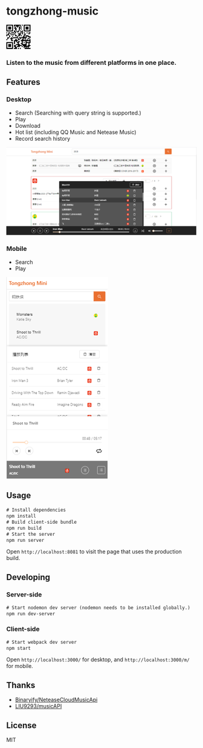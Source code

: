 # tongzhong-music

<img src="./screenshots/qr_code.png" width="64" alt="mobile">

<h3>Listen to the music from different platforms in one place.</h3>

## Features
### Desktop
- Search
 (Searching with query string is supported.)
- Play
- Download
- Hot list (including QQ Music and Netease Music)
- Record search history

<img src="./screenshots/0111.PNG" alt="desktop">

### Mobile
- Search
- Play

<img src="./screenshots/m.PNG" alt="mobile">

## Usage
    # Install dependencies
    npm install
    # Build client-side bundle
    npm run build
    # Start the server
    npm run server
Open `http://localhost:8081` to visit the page that uses the production build.

## Developing
### Server-side
    # Start nodemon dev server (nodemon needs to be installed globally.)
    npm run dev-server

### Client-side
    # Start webpack dev server
    npm start
Open `http://localhost:3000/` for desktop, and `http://localhost:3000/m/` for mobile.

## Thanks
- [Binaryify/NeteaseCloudMusicApi](https://github.com/Binaryify/NeteaseCloudMusicApi)
- [LIU9293/musicAPI](https://github.com/LIU9293/musicAPI)

## License
MIT
